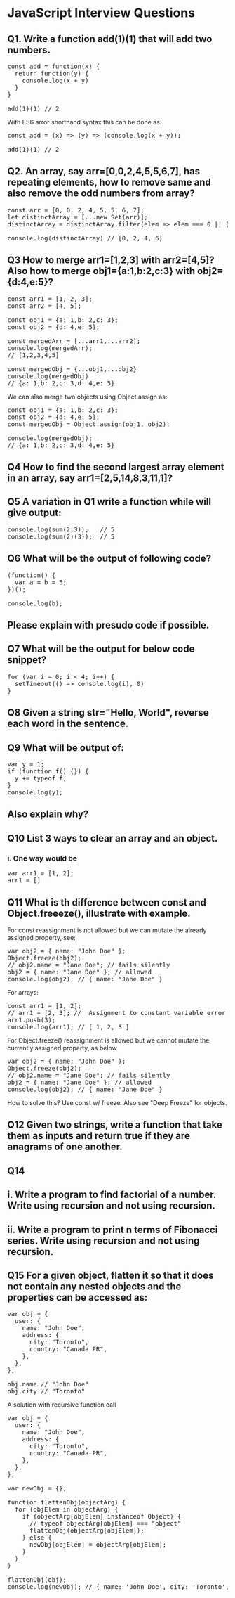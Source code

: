 # JavaScript Interview Questions

## Q1. Write a function add(1)(1) that will add two numbers.

<pre>
const add = function(x) {
  return function(y) {
    console.log(x + y)
  }
}

add(1)(1) // 2
</pre>

With ES6 arror shorthand syntax this can be done as:

<pre>
const add = (x) => (y) => (console.log(x + y));

add(1)(1) // 2
</pre>

## Q2. An array, say arr=[0,0,2,4,5,5,6,7], has repeating elements, how to remove same and also remove the odd numbers from array?

<pre>
const arr = [0, 0, 2, 4, 5, 5, 6, 7];
let distinctArray = [...new Set(arr)];
distinctArray = distinctArray.filter(elem => elem === 0 || (elem > 0 && elem % 2 === 0))

console.log(distinctArray) // [0, 2, 4, 6]
</pre>

## Q3 How to merge arr1=[1,2,3] with arr2=[4,5]? Also how to merge obj1={a:1,b:2,c:3} with obj2={d:4,e:5}?

<pre>
const arr1 = [1, 2, 3];
const arr2 = [4, 5];

const obj1 = {a: 1,b: 2,c: 3};
const obj2 = {d: 4,e: 5};

const mergedArr = [...arr1,...arr2];
console.log(mergedArr);
// [1,2,3,4,5]

const mergedObj = {...obj1,...obj2}
console.log(mergedObj)
// {a: 1,b: 2,c: 3,d: 4,e: 5}
</pre>

We can also merge two objects using Object.assign as:

<pre>
const obj1 = {a: 1,b: 2,c: 3};
const obj2 = {d: 4,e: 5};
const mergedObj = Object.assign(obj1, obj2);

console.log(mergedObj);
// {a: 1,b: 2,c: 3,d: 4,e: 5}
</pre>

## Q4 How to find the second largest array element in an array, say arr1=[2,5,14,8,3,11,1]?

## Q5 A variation in Q1 write a function while will give output:

<pre>
console.log(sum(2,3));   // 5
console.log(sum(2)(3));  // 5
</pre>

## Q6 What will be the output of following code?

<pre>
(function() {
  var a = b = 5;
})();

console.log(b);
</pre>

## Please explain with presudo code if possible.

## Q7 What will be the output for below code snippet?

<pre>
for (var i = 0; i < 4; i++) {
  setTimeout(() => console.log(i), 0)
}
</pre>

## Q8 Given a string str="Hello, World", reverse each word in the sentence.

## Q9 What will be output of:

<pre>
var y = 1;
if (function f() {}) {
  y += typeof f;
}
console.log(y);
</pre>

## Also explain why?

## Q10 List 3 ways to clear an array and an object.

### i. One way would be

<pre>
var arr1 = [1, 2];
arr1 = []
</pre>

## Q11 What is th difference between const and Object.freeeze(), illustrate with example.

For const reassignment is not allowed but we can mutate the already assigned property, see:

<pre>
var obj2 = { name: "John Doe" };
Object.freeze(obj2);
// obj2.name = "Jane Doe"; // fails silently
obj2 = { name: "Jane Doe" }; // allowed
console.log(obj2); // { name: "Jane Doe" }
</pre>

For arrays:

<pre>
const arr1 = [1, 2];
// arr1 = [2, 3]; //  Assignment to constant variable error
arr1.push(3);
console.log(arr1); // [ 1, 2, 3 ]
</pre>

For Object.freeze() reassignment is allowed but we cannot mutate the currently assigned property, as below

<pre>
var obj2 = { name: "John Doe" };
Object.freeze(obj2);
// obj2.name = "Jane Doe"; // fails silently
obj2 = { name: "Jane Doe" }; // allowed
console.log(obj2); // { name: "Jane Doe" }
</pre>

How to solve this? Use const w/ freeze. Also see "Deep Freeze" for objects.

## Q12 Given two strings, write a function that take them as inputs and return true if they are anagrams of one another.

## Q14

## i. Write a program to find factorial of a number. Write using recursion and not using recursion.

## ii. Write a program to print n terms of Fibonacci series. Write using recursion and not using recursion.

## Q15 For a given object, flatten it so that it does not contain any nested objects and the properties can be accessed as:

<pre>
var obj = {
  user: {
    name: "John Doe",
    address: {
      city: "Toronto",
      country: "Canada PR",
    },
  },
};

obj.name // "John Doe"
obj.city // "Toronto"
</pre>

A solution with recursive function call

<pre>
var obj = {
  user: {
    name: "John Doe",
    address: {
      city: "Toronto",
      country: "Canada PR",
    },
  },
};

var newObj = {};

function flattenObj(objectArg) {
  for (objElem in objectArg) {
    if (objectArg[objElem] instanceof Object) {
      // typeof objectArg[objElem] === "object"
      flattenObj(objectArg[objElem]);
    } else {
      newObj[objElem] = objectArg[objElem];
    }
  }
}

flattenObj(obj);
console.log(newObj); // { name: 'John Doe', city: 'Toronto', country: 'Canada PR' }
</pre>
